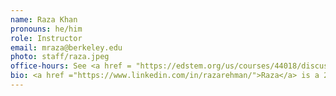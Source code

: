 ```yaml
---
name: Raza Khan
pronouns: he/him
role: Instructor
email: mraza@berkeley.edu
photo: staff/raza.jpeg
office-hours: See <a href = "https://edstem.org/us/courses/44018/discussion/3361719">Ed</a> for information
bio: <a href ="https://www.linkedin.com/in/razarehman/">Raza</a> is a 2018 Cal grad. Currently, he is working as an Applied Scientist in the Amazon Music Spoken Language Understanding team and has worked at Microsoft and Google in similar roles in the past as well. This is the first time he is teaching Data 8 course. Outside of work, sketching and watching soccer matches are his favorite hobbies.
---
```

